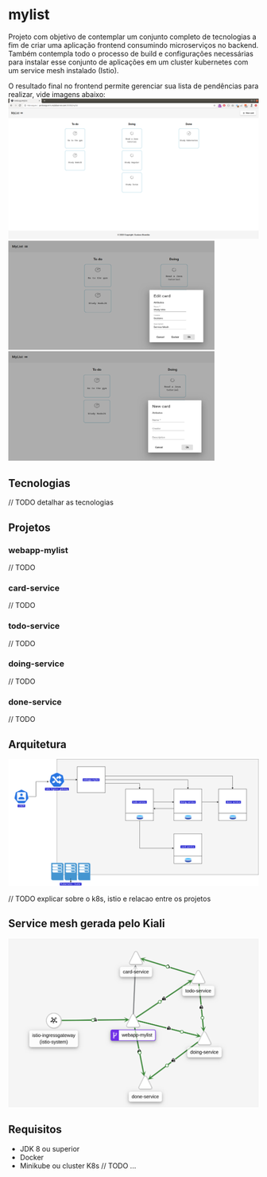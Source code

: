 # mylist

Projeto com objetivo de contemplar um conjunto completo de tecnologias a fim de criar uma aplicação frontend consumindo microserviços no backend.
Também contempla todo o processo de build e configurações necessárias para instalar esse conjunto de aplicações em um cluster kubernetes com um service mesh instalado (Istio).

O resultado final no frontend permite gerenciar sua lista de pendências para realizar, vide imagens abaixo:
![alt text](https://github.com/gbrandao07/mylist/blob/master/utils/imgs/full-app.png?raw=true)
<img src="https://github.com/gbrandao07/mylist/blob/master/utils/imgs/edit-card.png?raw=true" width="415" height="220" />
<img src="https://github.com/gbrandao07/mylist/blob/master/utils/imgs/new-card.png?raw=true" width="415" height="220" />


## Tecnologias

// TODO detalhar as tecnologias

## Projetos

### webapp-mylist

// TODO

### card-service

// TODO

### todo-service

// TODO

### doing-service

// TODO

### done-service

// TODO

## Arquitetura
![alt text](https://github.com/gbrandao07/mylist/blob/master/utils/imgs/mylist-projects.png?raw=true)

// TODO explicar sobre o k8s, istio e relacao entre os projetos

## Service mesh gerada pelo Kiali
![alt text](https://github.com/gbrandao07/mylist/blob/master/utils/imgs/service-mesh-live.png?raw=true)

## Requisitos

- JDK 8 ou superior
- Docker
- Minikube ou cluster K8s 
// TODO ...

